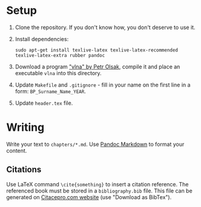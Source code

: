 # Setup

1. Clone the repository. If you don't know how, you don't deserve to use it.
1. Install dependencies:

    ```
    sudo apt-get install texlive-latex texlive-latex-recommended texlive-latex-extra rubber pandoc
    ```

1. Download a program ["vlna" by Petr Olsak](http://petr.olsak.net/ftp/olsak/vlna/vlna.tar.gz), compile it and place an executable `vlna` into this directory.
1. Update `Makefile` and `.gitignore` - fill in your name on the first line in a form: `BP_Surname_Name_YEAR`.
1. Update `header.tex` file.


# Writing

Write your text to `chapters/*.md`. Use [Pandoc Markdown](http://rmarkdown.rstudio.com/authoring_pandoc_markdown.html) to format your content.


## Citations

Use LaTeX command `\cite{something}` to insert a citation reference. The referenced book must be stored in a `bibliography.bib` file. This file can be generated on [Citacepro.com website](http://www.citacepro.com/) (use "Download as BibTex").
